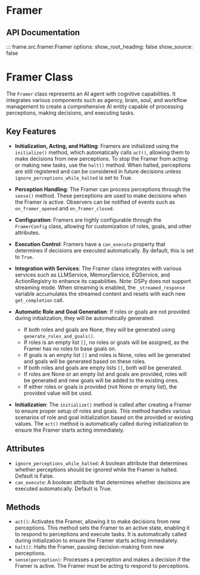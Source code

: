 # Framer

## API Documentation

::: frame.src.framer.Framer
    options:
      show_root_heading: false
      show_source: false
# Framer Class

The `Framer` class represents an AI agent with cognitive capabilities. It integrates various components such as agency, brain, soul, and workflow management to create a comprehensive AI entity capable of processing perceptions, making decisions, and executing tasks.

## Key Features

- **Initialization, Acting, and Halting**: Framers are initialized using the `initialize()` method, which automatically calls `act()`, allowing them to make decisions from new perceptions. To stop the Framer from acting or making new tasks, use the `halt()` method. When halted, perceptions are still registered and can be considered in future decisions unless `ignore_perceptions_while_halted` is set to True.

- **Perception Handling**: The Framer can process perceptions through the `sense()` method. These perceptions are used to make decisions when the Framer is active. Observers can be notified of events such as `on_framer_opened` and `on_framer_closed`.

- **Configuration**: Framers are highly configurable through the `FramerConfig` class, allowing for customization of roles, goals, and other attributes.

- **Execution Control**: Framers have a `can_execute` property that determines if decisions are executed automatically. By default, this is set to `True`.

- **Integration with Services**: The Framer class integrates with various services such as LLMService, MemoryService, EQService, and ActionRegistry to enhance its capabilities. Note: DSPy does not support streaming mode. When streaming is enabled, the `_streamed_response` variable accumulates the streamed content and resets with each new `get_completion` call.

- **Automatic Role and Goal Generation**: If roles or goals are not provided during initialization, they will be automatically generated:
  - If both roles and goals are None, they will be generated using `generate_roles_and_goals()`.
  - If roles is an empty list `[]`, no roles or goals will be assigned, as the Framer has no roles to base goals on.
  - If goals is an empty list `[]` and roles is None, roles will be generated and goals will be generated based on these roles.
  - If both roles and goals are empty lists `[]`, both will be generated.
  - If roles are None or an empty list and goals are provided, roles will be generated and new goals will be added to the existing ones.
  - If either roles or goals is provided (not None or empty list), the provided value will be used.

- **Initialization**: The `initialize()` method is called after creating a Framer to ensure proper setup of roles and goals. This method handles various scenarios of role and goal initialization based on the provided or existing values. The `act()` method is automatically called during initialization to ensure the Framer starts acting immediately.

## Attributes

- `ignore_perceptions_while_halted`: A boolean attribute that determines whether perceptions should be ignored while the Framer is halted. Default is False.
- `can_execute`: A boolean attribute that determines whether decisions are executed automatically. Default is True.

## Methods

- `act()`: Activates the Framer, allowing it to make decisions from new perceptions. This method sets the Framer to an active state, enabling it to respond to perceptions and execute tasks. It is automatically called during initialization to ensure the Framer starts acting immediately.
- `halt()`: Halts the Framer, pausing decision-making from new perceptions.
- `sense(perception)`: Processes a perception and makes a decision if the Framer is active. The Framer must be acting to respond to perceptions.
